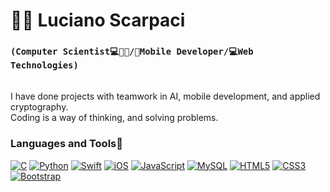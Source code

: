 # 🧔🏻 Luciano Scarpaci

### **`(Computer Scientist💻🧔🏻/📲Mobile Developer/💻Web Technologies)`**
\
I have done projects with teamwork in AI, mobile development, and applied cryptography.
\
Coding is a way of thinking, and solving problems.
### Languages and Tools📠
[![C][1]][1]
[![Python][2]][2]
[![Swift][3]][3]
[![iOS][4]][4]
[![JavaScript][5]][5]
[![MySQL][6]][6]
[![HTML5][7]][7]
[![CSS3][8]][8]
[![Bootstrap][9]][9]




[1]: https://custom-icon-badges.demolab.com/badge/-C/C++-blue?style=for-the-badge&logoColor=white&logo=c 
[2]: https://custom-icon-badges.demolab.com/badge/-Python-FEFE64?style=for-the-badge&logoColor=blue&logo=Python 
[3]: https://custom-icon-badges.demolab.com/badge/-Swift-orange?style=for-the-badge&logoColor=white&logo=Swift
[4]: https://custom-icon-badges.demolab.com/badge/-iOS-C0C0C0?style=for-the-badge&logoColor=black&logo=iOS
[5]: https://custom-icon-badges.demolab.com/badge/-JavaScript-FEFE64?style=for-the-badge&logoColor=black&logo=JavaScript
[6]: https://custom-icon-badges.demolab.com/badge/-MySQL-00FFFF?style=for-the-badge&logoColor=black&logo=MySQL
[7]: https://custom-icon-badges.demolab.com/badge/-HTML-orange?style=for-the-badge&logoColor=black&logo=HTML5
[8]: https://custom-icon-badges.demolab.com/badge/-CSS-blue?style=for-the-badge&logoColor=black&logo=CSS3
[9]: https://custom-icon-badges.demolab.com/badge/-Bootstrap-8A00FF?style=for-the-badge&logoColor=white&logo=Bootstrap


